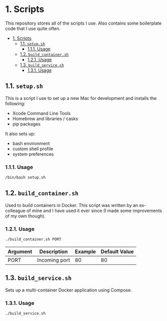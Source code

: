 # 1. Scripts

This repository stores all of the scripts I use. Also contains some boilerplate code that I use quite often.

- [1. Scripts](#1-scripts)
  - [1.1. `setup.sh`](#11-setupsh)
    - [1.1.1. Usage](#111-usage)
  - [1.2. `build_container.sh`](#12-build_containersh)
    - [1.2.1. Usage](#121-usage)
  - [1.3. `build_service.sh`](#13-build_servicesh)
    - [1.3.1. Usage](#131-usage)

## 1.1. `setup.sh`

This is a script I use to set up a new Mac for development and installs the following:

- Xcode Command Line Tools
- Homebrew and libraries / casks
- pip packages

It also sets up: 

- bash environment
- custom shell profile
- system preferences

### 1.1.1. Usage

```sh
/bin/bash setup.sh
```

## 1.2. `build_container.sh`

Used to build containers in Docker. This script was written by an ex-colleague of mine and I have used it ever since (I made some improvements of my own though).

### 1.2.1. Usage

```sh
./build_container.sh PORT
```

| Argument | Description   | Example | Default Value |
| -------- | ------------- | ------- | ------------- |
| PORT     | Incoming port | 80      | 80            |

## 1.3. `build_service.sh`

Sets up a multi-container Docker application using Compose.

### 1.3.1. Usage

```sh
./build_service.sh
```
